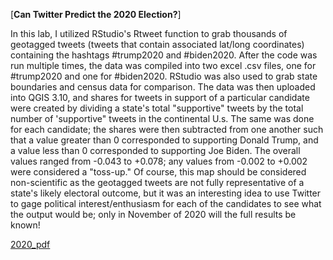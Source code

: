 [**Can Twitter Predict the 2020 Election?**]

In this lab, I utilized RStudio's Rtweet function to grab thousands of geotagged tweets (tweets that contain associated lat/long coordinates) containing the hashtags #trump2020 and #biden2020. After the code was run multiple times, the data was compiled into two excel .csv files, one for #trump2020 and one for #biden2020. RStudio was also used to grab state boundaries and census data for comparison. The data was then uploaded into QGIS 3.10, and shares for tweets in support of a particular candidate were created by dividing a state's total "supportive" tweets by the total number of 'supportive" tweets in the continental U.s. The same was done for each candidate; the shares were then subtracted from one another such that a value greater than 0 corresponded to supporting Donald Trump, and a value less than 0 corresponded to supporting Joe Biden. The overall values ranged from -0.043 to +0.078; any values from -0.002 to +0.002 were considered a "toss-up." Of course, this map should be considered non-scientific as the geotagged tweets are not fully representative of a state's likely electoral outcome, but it was an interesting idea to use Twitter to gage political interest/enthusiasm for each of the candidates to see what the output would be; only in November of 2020 will the full results be known! 

<a href="/pdf/NickGiro_Project2.pdf">2020_pdf</a>
